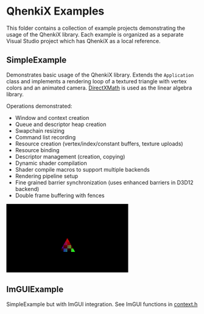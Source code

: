 # QhenkiX Examples

This folder contains a collection of example projects demonstrating the usage of the QhenkiX library. Each example is organized as a separate Visual Studio project which has QhenkiX as a local reference.  

## SimpleExample

Demonstrates basic usage of the QhenkiX library. Extends the `Application` class and implements a rendering loop of a textured triangle with vertex colors and an animated camera. [DirectXMath](https://github.com/microsoft/DirectXMath) is used as the linear algebra library.

Operations demonstrated:

- Window and context creation
- Queue and descriptor heap creation
- Swapchain resizing
- Command list recording
- Resource creation (vertex/index/constant buffers, texture uploads)
- Resource binding
- Descriptor management (creation, copying)
- Dynamic shader compilation
- Shader compile macros to support multiple backends
- Rendering pipeline setup
- Fine grained barrier synchronization (uses enhanced barriers in D3D12 backend)
- Double frame buffering with fences

![simple example](../Media/simpleexample.gif)

## ImGUIExample

SimpleExample but with ImGUI integration. See ImGUI functions in [context.h](https://github.com/AaronTian-stack/QhenkiX/blob/main/QhenkiX/qhenkiX/graphics/qhenki/context.h)